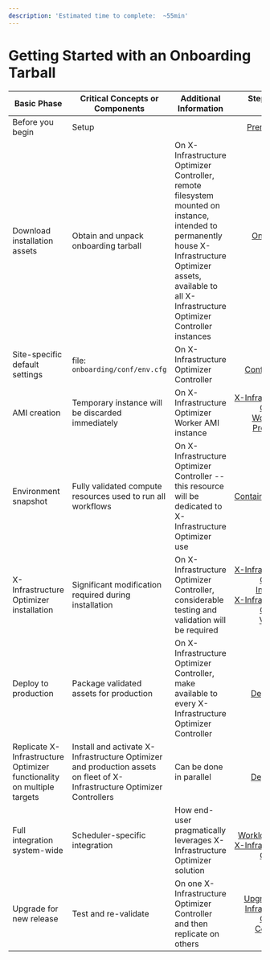 ```yaml
---
description: 'Estimated time to complete:  ~55min'
---
```


# Getting Started with an Onboarding Tarball

| Basic Phase                                                   | Critical Concepts or Components                                                                        | Additional Information                                                                                                                                                                  |                                                                                                                                               Steps in this guide |
| ------------------------------------------------------------- | ------------------------------------------------------------------------------------------------------ | --------------------------------------------------------------------------------------------------------------------------------------------------------------------------------------- | ----------------------------------------------------------------------------------------------------------------------------------------------------------------: |
| Before you begin                                              | Setup                                                                                                  |                                                                                                                                                                                         |                                                                                                                                 [Prerequisites](prerequisites.md) |
| Download installation assets                                  | Obtain and unpack onboarding tarball                                                                   | On X-Infrastructure Optimizer Controller, remote filesystem mounted on instance, intended to permanently house X-Infrastructure Optimizer assets, available to all X-Infrastructure Optimizer Controller instances |                                                                                                                         [Onboarding Assets](onboarding-assets.md) |
| Site-specific default settings                                | file: `onboarding/conf/env.cfg`                                                                        | On X-Infrastructure Optimizer Controller                                                                                                                                                         |                                                                                                                         [Pre-Configuration](pre-configuration.md) |
| AMI creation                                                  | Temporary instance will be discarded immediately                                                       | On X-Infrastructure Optimizer Worker AMI instance                                                                                                                                                |                                                                           [X-Infrastructure Optimizer Worker AMI Preparation](x-infrastructure-optimizer-worker-ami-preparation.md) |
| Environment snapshot                                          | Fully validated compute resources used to run all workflows                                            | On X-Infrastructure Optimizer Controller -- this resource will be dedicated to X-Infrastructure Optimizer use                                                                                             |                                                                                                                           [Containerization](containerization.md) |
| X-Infrastructure Optimizer installation                                | Significant modification required during installation                                                  | On X-Infrastructure Optimizer Controller, considerable testing and validation will be required                                                                                                   | <p><a href="x-infrastructure-optimizer-integration.md">X-Infrastructure Optimizer Integration</a><br><a href="x-infrastructure-optimizer-validation.md">X-Infrastructure Optimizer Validation</a></p> |
| Deploy to production                                          | Package validated assets for production                                                                | On X-Infrastructure Optimizer Controller, make available to every X-Infrastructure Optimizer Controller                                                                                                   |                                                                                                                         [Script Deployment](script-deployment.md) |
| Replicate X-Infrastructure Optimizer functionality on multiple targets | Install and activate X-Infrastructure Optimizer and production assets on fleet of X-Infrastructure Optimizer Controllers | Can be done in parallel                                                                                                                                                                 |                                                                                                                       [Cluster Deployment](cluster-deployment.md) |
| Full integration system-wide                                  | Scheduler-specific integration                                                                         | How end-user pragmatically leverages X-Infrastructure Optimizer solution                                                                                                                         |                                                                           [Running Workloads with X-Infrastructure Optimizer](running-workloads-with-x-infrastructure-optimizer.md) |
| Upgrade for new release                                       | Test and re-validate                                                                                   | On one X-Infrastructure Optimizer Controller and then replicate on others                                                                                                                        |                                                                [Upgrading X-Infrastructure Optimizer Controllers](../../upgrades/upgrading-x-infrastructure-optimizer-controllers/) |

